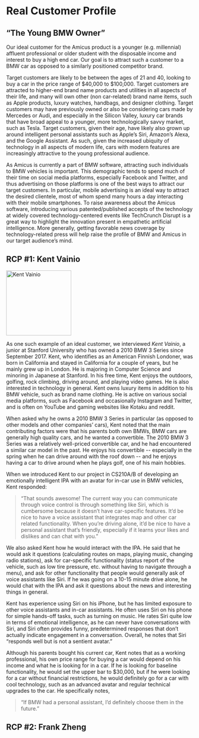 Real Customer Profile
=============

“The Young BMW Owner”
------
Our ideal customer for the Amicus product is a younger (e.g. millennial) affluent professional or older student with the disposable income and interest to buy a high end car. Our goal is to attract such a customer to a BMW car as opposed to a similarly positioned competitor brand.

Target customers are likely to be between the ages of 21 and 40, looking to buy a car in the price range of $40,000 to $100,000. Target customers are attracted to higher-end brand name products and utilities in all aspects of their life, and many will own other (non car-related) brand name items, such as Apple products, luxury watches, handbags, and designer clothing. Target customers may have previously owned or also be considering cars made by Mercedes or Audi, and especially in the Silicon Valley, luxury car brands that have broad appeal to a younger, more technologically savvy market, such as Tesla. Target customers, given their age, have likely also grown up around intelligent personal assistants such as Apple’s Siri, Amazon’s Alexa, and the Google Assistant. As such, given the increased ubiquity of technology in all aspects of modern life, cars with modern features are increasingly attractive to the young professional audience. 

As Amicus is currently a part of BMW software, attracting such individuals to BMW vehicles is important. This demographic tends to spend much of their time on social media platforms, especially Facebook and Twitter, and thus advertising on those platforms is one of the best ways to attract our target customers. In particular, mobile advertising is an ideal way to attract the desired clientele, most of whom spend many hours a day interacting with their mobile smartphones. To raise awareness about the Amicus software, introducing various patented/published accepts of the technology at widely covered technology-centered events like TechCrunch Disrupt is a great way to highlight the innovation present in empathetic artificial intelligence. More generally, getting favorable news coverage by technology-related press will help raise the profile of BMW and Amicus in our target audience’s mind.

RCP #1: Kent Vainio
------

<img src="https://github.com/cs210/BMW-2/blob/master/RCP_Frank_Zheng.jpg" alt="Kent Vainio" width="175">

As one such example of an ideal customer, we interviewed *Kent Vainio*, a junior at Stanford University who has owned a 2010 BMW 3 Series since September 2017. Kent, who identifies as an American Finnish Londoner, was born in California and stayed in California for a couple of years, but he mainly grew up in London. He is majoring in Computer Science and minoring in Japanese at Stanford. In his free time, Kent enjoys the outdoors, golfing, rock climbing, driving around, and playing video games. He is also interested in technology in general. Kent owns luxury items in addition to his BMW vehicle, such as brand name clothing. He is active on various social media platforms, such as Facebook and occasionally Instagram and Twitter, and is often on YouTube and gaming websites like Kotaku and reddit.

When asked why he owns a 2010 BMW 3 Series in particular (as opposed to other models and other companies’ cars), Kent noted that the main contributing factors were that his parents both own BMWs, BMW cars are generally high quality cars, and he wanted a convertible. The 2010 BMW 3 Series was a relatively well-priced convertible car, and he had encountered a similar car model in the past. He enjoys his convertible -- especially in the spring when he can drive around with the roof down -- and he enjoys having a car to drive around when he plays golf, one of his main hobbies.

When we introduced Kent to our project in CS210A/B of developing an emotionally intelligent IPA with an avatar for in-car use in BMW vehicles, Kent responded:

> “That sounds awesome! The current way you can communicate through voice control is through something like Siri, which is cumbersome because it doesn’t have car-specific features. It’d be nice to have a voice assistant that integrates map and other car related functionality. When you’re driving alone, it’d be nice to have a personal assistant that’s friendly, especially if it learns your likes and dislikes and can chat with you.”

We also asked Kent how he would interact with the IPA. He said that he would ask it questions (calculating routes on maps, playing music, changing radio stations), ask for car-specific functionality (status report of the vehicle, such as low tire pressure, etc. without having to navigate through a menu), and ask for other functionality that people would generally ask of voice assistants like Siri. If he was going on a 10-15 minute drive alone, he would chat with the IPA and ask it questions about the news and interesting things in general. 

Kent has experience using Siri on his iPhone, but he has limited exposure to other voice assistants and in-car assistants. He often uses Siri on his phone for simple hands-off tasks, such as turning on music. He rates Siri quite low in terms of emotional intelligence, as he can never have conversations with Siri, and Siri often provides funny, predetermined responses that don’t actually indicate engagement in a conversation. Overall, he notes that Siri “responds well but is not a sentient avatar.”

Although his parents bought his current car, Kent notes that as a working professional, his own price range for buying a car would depend on his income and what he is looking for in a car. If he is looking for baseline functionality, he would set the upper bar to $30,000, but if he were looking for a car without financial restrictions, he would definitely go for a car with cool technology, such as an advanced avatar and regular technical upgrades to the car. He specifically notes,

> “If BMW had a personal assistant, I’d definitely choose them in the future.”

RCP #2:  Frank Zheng
------
